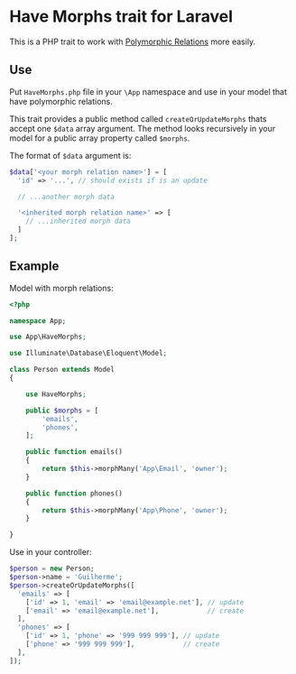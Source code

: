 # Have Morphs trait for Laravel

This is a PHP trait to work with 
[Polymorphic Relations](https://laravel.com/docs/5.2/eloquent-relationships#polymorphic-relations)
more easily.

## Use

Put `HaveMorphs.php` file in your `\App` namespace and use in your model that
have polymorphic relations.

This trait provides a public method called `createOrUpdateMorphs` thats accept
one `$data` array argument. The method looks recursively in your model for a 
public array property called `$morphs`.

The format of `$data` argument is:

```php
$data['<your morph relation name>'] = [
  'id' => '...', // should exists if is an update

  // ...another morph data

  '<inherited morph relation name>' => [
    // ...inherited morph data
  ]
];
```


## Example

Model with morph relations:

```php
<?php

namespace App;

use App\HaveMorphs;

use Illuminate\Database\Eloquent\Model;

class Person extends Model
{

    use HaveMorphs;

    public $morphs = [
        'emails',
        'phones',
    ];

    public function emails()
    {
        return $this->morphMany('App\Email', 'owner');
    }

    public function phones()
    {
        return $this->morphMany('App\Phone', 'owner');
    }

}
```

Use in your controller:

```php
$person = new Person;
$person->name = 'Guilherme';
$person->createOrUpdateMorphs([
  'emails' => [
    ['id' => 1, 'email' => 'email@example.net'], // update
    ['email' => 'email@example.net'],            // create
  ],
  'phones' => [
    ['id' => 1, 'phone' => '999 999 999'], // update
    ['phone' => '999 999 999'],            // create
  ],
]);
```

